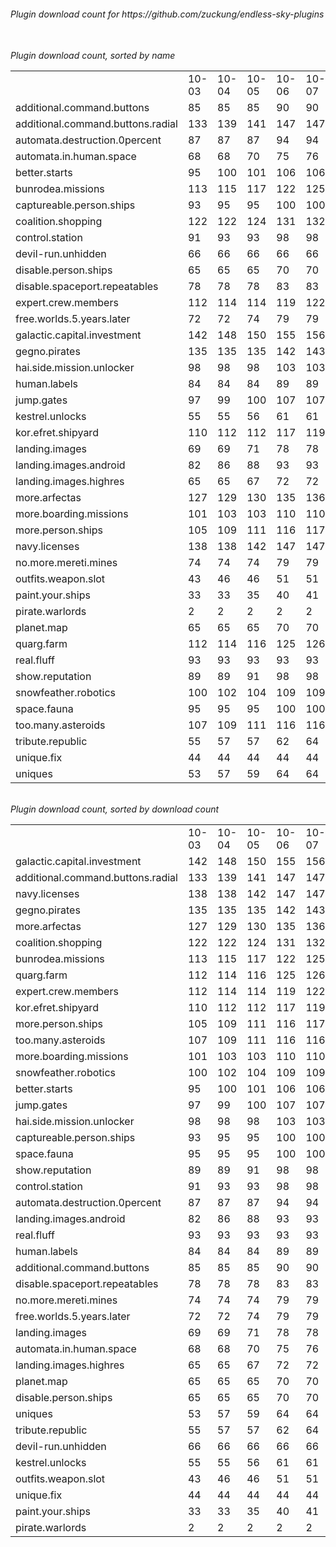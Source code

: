<h6>Plugin download count for https://github.com/zuckung/endless-sky-plugins<br>
<br>
<h6>Plugin download count, sorted by name<br>
<table>
	<tr>
		<td></td>
		<td>10-03</td>
		<td>10-04</td>
		<td>10-05</td>
		<td>10-06</td>
		<td>10-07</td>
		<td>10-08</td>
		<td>10-09</td>
		<td>today +</td>
	</tr>
	<tr>
		<td>additional.command.buttons</td>
		<td>85</td>
		<td>85</td>
		<td>85</td>
		<td>90</td>
		<td>90</td>
		<td>92</td>
		<td>92</td>
		<td></td>
	</tr>
	<tr>
		<td>additional.command.buttons.radial</td>
		<td>133</td>
		<td>139</td>
		<td>141</td>
		<td>147</td>
		<td>147</td>
		<td>151</td>
		<td>152</td>
		<td>+ 1</td>
	</tr>
	<tr>
		<td>automata.destruction.0percent</td>
		<td>87</td>
		<td>87</td>
		<td>87</td>
		<td>94</td>
		<td>94</td>
		<td>96</td>
		<td>97</td>
		<td>+ 1</td>
	</tr>
	<tr>
		<td>automata.in.human.space</td>
		<td>68</td>
		<td>68</td>
		<td>70</td>
		<td>75</td>
		<td>76</td>
		<td>78</td>
		<td>79</td>
		<td>+ 1</td>
	</tr>
	<tr>
		<td>better.starts</td>
		<td>95</td>
		<td>100</td>
		<td>101</td>
		<td>106</td>
		<td>106</td>
		<td>110</td>
		<td>111</td>
		<td>+ 1</td>
	</tr>
	<tr>
		<td>bunrodea.missions</td>
		<td>113</td>
		<td>115</td>
		<td>117</td>
		<td>122</td>
		<td>125</td>
		<td>129</td>
		<td>131</td>
		<td>+ 2</td>
	</tr>
	<tr>
		<td>captureable.person.ships</td>
		<td>93</td>
		<td>95</td>
		<td>95</td>
		<td>100</td>
		<td>100</td>
		<td>104</td>
		<td>105</td>
		<td>+ 1</td>
	</tr>
	<tr>
		<td>coalition.shopping</td>
		<td>122</td>
		<td>122</td>
		<td>124</td>
		<td>131</td>
		<td>132</td>
		<td>136</td>
		<td>137</td>
		<td>+ 1</td>
	</tr>
	<tr>
		<td>control.station</td>
		<td>91</td>
		<td>93</td>
		<td>93</td>
		<td>98</td>
		<td>98</td>
		<td>100</td>
		<td>101</td>
		<td>+ 1</td>
	</tr>
	<tr>
		<td>devil-run.unhidden</td>
		<td>66</td>
		<td>66</td>
		<td>66</td>
		<td>66</td>
		<td>66</td>
		<td>66</td>
		<td>66</td>
		<td></td>
	</tr>
	<tr>
		<td>disable.person.ships</td>
		<td>65</td>
		<td>65</td>
		<td>65</td>
		<td>70</td>
		<td>70</td>
		<td>72</td>
		<td>73</td>
		<td>+ 1</td>
	</tr>
	<tr>
		<td>disable.spaceport.repeatables</td>
		<td>78</td>
		<td>78</td>
		<td>78</td>
		<td>83</td>
		<td>83</td>
		<td>85</td>
		<td>86</td>
		<td>+ 1</td>
	</tr>
	<tr>
		<td>expert.crew.members</td>
		<td>112</td>
		<td>114</td>
		<td>114</td>
		<td>119</td>
		<td>122</td>
		<td>127</td>
		<td>128</td>
		<td>+ 1</td>
	</tr>
	<tr>
		<td>free.worlds.5.years.later</td>
		<td>72</td>
		<td>72</td>
		<td>74</td>
		<td>79</td>
		<td>79</td>
		<td>81</td>
		<td>82</td>
		<td>+ 1</td>
	</tr>
	<tr>
		<td>galactic.capital.investment</td>
		<td>142</td>
		<td>148</td>
		<td>150</td>
		<td>155</td>
		<td>156</td>
		<td>160</td>
		<td>161</td>
		<td>+ 1</td>
	</tr>
	<tr>
		<td>gegno.pirates</td>
		<td>135</td>
		<td>135</td>
		<td>135</td>
		<td>142</td>
		<td>143</td>
		<td>147</td>
		<td>149</td>
		<td>+ 2</td>
	</tr>
	<tr>
		<td>hai.side.mission.unlocker</td>
		<td>98</td>
		<td>98</td>
		<td>98</td>
		<td>103</td>
		<td>103</td>
		<td>105</td>
		<td>108</td>
		<td>+ 3</td>
	</tr>
	<tr>
		<td>human.labels</td>
		<td>84</td>
		<td>84</td>
		<td>84</td>
		<td>89</td>
		<td>89</td>
		<td>91</td>
		<td>92</td>
		<td>+ 1</td>
	</tr>
	<tr>
		<td>jump.gates</td>
		<td>97</td>
		<td>99</td>
		<td>100</td>
		<td>107</td>
		<td>107</td>
		<td>109</td>
		<td>110</td>
		<td>+ 1</td>
	</tr>
	<tr>
		<td>kestrel.unlocks</td>
		<td>55</td>
		<td>55</td>
		<td>56</td>
		<td>61</td>
		<td>61</td>
		<td>64</td>
		<td>65</td>
		<td>+ 1</td>
	</tr>
	<tr>
		<td>kor.efret.shipyard</td>
		<td>110</td>
		<td>112</td>
		<td>112</td>
		<td>117</td>
		<td>119</td>
		<td>121</td>
		<td>122</td>
		<td>+ 1</td>
	</tr>
	<tr>
		<td>landing.images</td>
		<td>69</td>
		<td>69</td>
		<td>71</td>
		<td>78</td>
		<td>78</td>
		<td>80</td>
		<td>81</td>
		<td>+ 1</td>
	</tr>
	<tr>
		<td>landing.images.android</td>
		<td>82</td>
		<td>86</td>
		<td>88</td>
		<td>93</td>
		<td>93</td>
		<td>95</td>
		<td>96</td>
		<td>+ 1</td>
	</tr>
	<tr>
		<td>landing.images.highres</td>
		<td>65</td>
		<td>65</td>
		<td>67</td>
		<td>72</td>
		<td>72</td>
		<td>74</td>
		<td>75</td>
		<td>+ 1</td>
	</tr>
	<tr>
		<td>more.arfectas</td>
		<td>127</td>
		<td>129</td>
		<td>130</td>
		<td>135</td>
		<td>136</td>
		<td>138</td>
		<td>141</td>
		<td>+ 3</td>
	</tr>
	<tr>
		<td>more.boarding.missions</td>
		<td>101</td>
		<td>103</td>
		<td>103</td>
		<td>110</td>
		<td>110</td>
		<td>112</td>
		<td>113</td>
		<td>+ 1</td>
	</tr>
	<tr>
		<td>more.person.ships</td>
		<td>105</td>
		<td>109</td>
		<td>111</td>
		<td>116</td>
		<td>117</td>
		<td>119</td>
		<td>120</td>
		<td>+ 1</td>
	</tr>
	<tr>
		<td>navy.licenses</td>
		<td>138</td>
		<td>138</td>
		<td>142</td>
		<td>147</td>
		<td>147</td>
		<td>149</td>
		<td>150</td>
		<td>+ 1</td>
	</tr>
	<tr>
		<td>no.more.mereti.mines</td>
		<td>74</td>
		<td>74</td>
		<td>74</td>
		<td>79</td>
		<td>79</td>
		<td>81</td>
		<td>82</td>
		<td>+ 1</td>
	</tr>
	<tr>
		<td>outfits.weapon.slot</td>
		<td>43</td>
		<td>46</td>
		<td>46</td>
		<td>51</td>
		<td>51</td>
		<td>53</td>
		<td>54</td>
		<td>+ 1</td>
	</tr>
	<tr>
		<td>paint.your.ships</td>
		<td>33</td>
		<td>33</td>
		<td>35</td>
		<td>40</td>
		<td>41</td>
		<td>43</td>
		<td>44</td>
		<td>+ 1</td>
	</tr>
	<tr>
		<td>pirate.warlords</td>
		<td>2</td>
		<td>2</td>
		<td>2</td>
		<td>2</td>
		<td>2</td>
		<td>2</td>
		<td>2</td>
		<td></td>
	</tr>
	<tr>
		<td>planet.map</td>
		<td>65</td>
		<td>65</td>
		<td>65</td>
		<td>70</td>
		<td>70</td>
		<td>72</td>
		<td>73</td>
		<td>+ 1</td>
	</tr>
	<tr>
		<td>quarg.farm</td>
		<td>112</td>
		<td>114</td>
		<td>116</td>
		<td>125</td>
		<td>126</td>
		<td>128</td>
		<td>129</td>
		<td>+ 1</td>
	</tr>
	<tr>
		<td>real.fluff</td>
		<td>93</td>
		<td>93</td>
		<td>93</td>
		<td>93</td>
		<td>93</td>
		<td>93</td>
		<td>93</td>
		<td></td>
	</tr>
	<tr>
		<td>show.reputation</td>
		<td>89</td>
		<td>89</td>
		<td>91</td>
		<td>98</td>
		<td>98</td>
		<td>102</td>
		<td>103</td>
		<td>+ 1</td>
	</tr>
	<tr>
		<td>snowfeather.robotics</td>
		<td>100</td>
		<td>102</td>
		<td>104</td>
		<td>109</td>
		<td>109</td>
		<td>111</td>
		<td>112</td>
		<td>+ 1</td>
	</tr>
	<tr>
		<td>space.fauna</td>
		<td>95</td>
		<td>95</td>
		<td>95</td>
		<td>100</td>
		<td>100</td>
		<td>102</td>
		<td>103</td>
		<td>+ 1</td>
	</tr>
	<tr>
		<td>too.many.asteroids</td>
		<td>107</td>
		<td>109</td>
		<td>111</td>
		<td>116</td>
		<td>116</td>
		<td>118</td>
		<td>119</td>
		<td>+ 1</td>
	</tr>
	<tr>
		<td>tribute.republic</td>
		<td>55</td>
		<td>57</td>
		<td>57</td>
		<td>62</td>
		<td>64</td>
		<td>66</td>
		<td>67</td>
		<td>+ 1</td>
	</tr>
	<tr>
		<td>unique.fix</td>
		<td>44</td>
		<td>44</td>
		<td>44</td>
		<td>44</td>
		<td>44</td>
		<td>44</td>
		<td>44</td>
		<td></td>
	</tr>
	<tr>
		<td>uniques</td>
		<td>53</td>
		<td>57</td>
		<td>59</td>
		<td>64</td>
		<td>64</td>
		<td>68</td>
		<td>69</td>
		<td>+ 1</td>
	</tr>
</table>
</h6>
<h6>Plugin download count, sorted by download count<br>
<table>
	<tr>
		<td></td>
		<td>10-03</td>
		<td>10-04</td>
		<td>10-05</td>
		<td>10-06</td>
		<td>10-07</td>
		<td>10-08</td>
		<td>10-09</td>
		<td>today +</td>
	</tr>
	<tr>
		<td>galactic.capital.investment</td>
		<td>142</td>
		<td>148</td>
		<td>150</td>
		<td>155</td>
		<td>156</td>
		<td>160</td>
		<td>161</td>
		<td>+ 1</td>
	</tr>
	<tr>
		<td>additional.command.buttons.radial</td>
		<td>133</td>
		<td>139</td>
		<td>141</td>
		<td>147</td>
		<td>147</td>
		<td>151</td>
		<td>152</td>
		<td>+ 1</td>
	</tr>
	<tr>
		<td>navy.licenses</td>
		<td>138</td>
		<td>138</td>
		<td>142</td>
		<td>147</td>
		<td>147</td>
		<td>149</td>
		<td>150</td>
		<td>+ 1</td>
	</tr>
	<tr>
		<td>gegno.pirates</td>
		<td>135</td>
		<td>135</td>
		<td>135</td>
		<td>142</td>
		<td>143</td>
		<td>147</td>
		<td>149</td>
		<td>+ 2</td>
	</tr>
	<tr>
		<td>more.arfectas</td>
		<td>127</td>
		<td>129</td>
		<td>130</td>
		<td>135</td>
		<td>136</td>
		<td>138</td>
		<td>141</td>
		<td>+ 3</td>
	</tr>
	<tr>
		<td>coalition.shopping</td>
		<td>122</td>
		<td>122</td>
		<td>124</td>
		<td>131</td>
		<td>132</td>
		<td>136</td>
		<td>137</td>
		<td>+ 1</td>
	</tr>
	<tr>
		<td>bunrodea.missions</td>
		<td>113</td>
		<td>115</td>
		<td>117</td>
		<td>122</td>
		<td>125</td>
		<td>129</td>
		<td>131</td>
		<td>+ 2</td>
	</tr>
	<tr>
		<td>quarg.farm</td>
		<td>112</td>
		<td>114</td>
		<td>116</td>
		<td>125</td>
		<td>126</td>
		<td>128</td>
		<td>129</td>
		<td>+ 1</td>
	</tr>
	<tr>
		<td>expert.crew.members</td>
		<td>112</td>
		<td>114</td>
		<td>114</td>
		<td>119</td>
		<td>122</td>
		<td>127</td>
		<td>128</td>
		<td>+ 1</td>
	</tr>
	<tr>
		<td>kor.efret.shipyard</td>
		<td>110</td>
		<td>112</td>
		<td>112</td>
		<td>117</td>
		<td>119</td>
		<td>121</td>
		<td>122</td>
		<td>+ 1</td>
	</tr>
	<tr>
		<td>more.person.ships</td>
		<td>105</td>
		<td>109</td>
		<td>111</td>
		<td>116</td>
		<td>117</td>
		<td>119</td>
		<td>120</td>
		<td>+ 1</td>
	</tr>
	<tr>
		<td>too.many.asteroids</td>
		<td>107</td>
		<td>109</td>
		<td>111</td>
		<td>116</td>
		<td>116</td>
		<td>118</td>
		<td>119</td>
		<td>+ 1</td>
	</tr>
	<tr>
		<td>more.boarding.missions</td>
		<td>101</td>
		<td>103</td>
		<td>103</td>
		<td>110</td>
		<td>110</td>
		<td>112</td>
		<td>113</td>
		<td>+ 1</td>
	</tr>
	<tr>
		<td>snowfeather.robotics</td>
		<td>100</td>
		<td>102</td>
		<td>104</td>
		<td>109</td>
		<td>109</td>
		<td>111</td>
		<td>112</td>
		<td>+ 1</td>
	</tr>
	<tr>
		<td>better.starts</td>
		<td>95</td>
		<td>100</td>
		<td>101</td>
		<td>106</td>
		<td>106</td>
		<td>110</td>
		<td>111</td>
		<td>+ 1</td>
	</tr>
	<tr>
		<td>jump.gates</td>
		<td>97</td>
		<td>99</td>
		<td>100</td>
		<td>107</td>
		<td>107</td>
		<td>109</td>
		<td>110</td>
		<td>+ 1</td>
	</tr>
	<tr>
		<td>hai.side.mission.unlocker</td>
		<td>98</td>
		<td>98</td>
		<td>98</td>
		<td>103</td>
		<td>103</td>
		<td>105</td>
		<td>108</td>
		<td>+ 3</td>
	</tr>
	<tr>
		<td>captureable.person.ships</td>
		<td>93</td>
		<td>95</td>
		<td>95</td>
		<td>100</td>
		<td>100</td>
		<td>104</td>
		<td>105</td>
		<td>+ 1</td>
	</tr>
	<tr>
		<td>space.fauna</td>
		<td>95</td>
		<td>95</td>
		<td>95</td>
		<td>100</td>
		<td>100</td>
		<td>102</td>
		<td>103</td>
		<td>+ 1</td>
	</tr>
	<tr>
		<td>show.reputation</td>
		<td>89</td>
		<td>89</td>
		<td>91</td>
		<td>98</td>
		<td>98</td>
		<td>102</td>
		<td>103</td>
		<td>+ 1</td>
	</tr>
	<tr>
		<td>control.station</td>
		<td>91</td>
		<td>93</td>
		<td>93</td>
		<td>98</td>
		<td>98</td>
		<td>100</td>
		<td>101</td>
		<td>+ 1</td>
	</tr>
	<tr>
		<td>automata.destruction.0percent</td>
		<td>87</td>
		<td>87</td>
		<td>87</td>
		<td>94</td>
		<td>94</td>
		<td>96</td>
		<td>97</td>
		<td>+ 1</td>
	</tr>
	<tr>
		<td>landing.images.android</td>
		<td>82</td>
		<td>86</td>
		<td>88</td>
		<td>93</td>
		<td>93</td>
		<td>95</td>
		<td>96</td>
		<td>+ 1</td>
	</tr>
	<tr>
		<td>real.fluff</td>
		<td>93</td>
		<td>93</td>
		<td>93</td>
		<td>93</td>
		<td>93</td>
		<td>93</td>
		<td>93</td>
		<td></td>
	</tr>
	<tr>
		<td>human.labels</td>
		<td>84</td>
		<td>84</td>
		<td>84</td>
		<td>89</td>
		<td>89</td>
		<td>91</td>
		<td>92</td>
		<td>+ 1</td>
	</tr>
	<tr>
		<td>additional.command.buttons</td>
		<td>85</td>
		<td>85</td>
		<td>85</td>
		<td>90</td>
		<td>90</td>
		<td>92</td>
		<td>92</td>
		<td></td>
	</tr>
	<tr>
		<td>disable.spaceport.repeatables</td>
		<td>78</td>
		<td>78</td>
		<td>78</td>
		<td>83</td>
		<td>83</td>
		<td>85</td>
		<td>86</td>
		<td>+ 1</td>
	</tr>
	<tr>
		<td>no.more.mereti.mines</td>
		<td>74</td>
		<td>74</td>
		<td>74</td>
		<td>79</td>
		<td>79</td>
		<td>81</td>
		<td>82</td>
		<td>+ 1</td>
	</tr>
	<tr>
		<td>free.worlds.5.years.later</td>
		<td>72</td>
		<td>72</td>
		<td>74</td>
		<td>79</td>
		<td>79</td>
		<td>81</td>
		<td>82</td>
		<td>+ 1</td>
	</tr>
	<tr>
		<td>landing.images</td>
		<td>69</td>
		<td>69</td>
		<td>71</td>
		<td>78</td>
		<td>78</td>
		<td>80</td>
		<td>81</td>
		<td>+ 1</td>
	</tr>
	<tr>
		<td>automata.in.human.space</td>
		<td>68</td>
		<td>68</td>
		<td>70</td>
		<td>75</td>
		<td>76</td>
		<td>78</td>
		<td>79</td>
		<td>+ 1</td>
	</tr>
	<tr>
		<td>landing.images.highres</td>
		<td>65</td>
		<td>65</td>
		<td>67</td>
		<td>72</td>
		<td>72</td>
		<td>74</td>
		<td>75</td>
		<td>+ 1</td>
	</tr>
	<tr>
		<td>planet.map</td>
		<td>65</td>
		<td>65</td>
		<td>65</td>
		<td>70</td>
		<td>70</td>
		<td>72</td>
		<td>73</td>
		<td>+ 1</td>
	</tr>
	<tr>
		<td>disable.person.ships</td>
		<td>65</td>
		<td>65</td>
		<td>65</td>
		<td>70</td>
		<td>70</td>
		<td>72</td>
		<td>73</td>
		<td>+ 1</td>
	</tr>
	<tr>
		<td>uniques</td>
		<td>53</td>
		<td>57</td>
		<td>59</td>
		<td>64</td>
		<td>64</td>
		<td>68</td>
		<td>69</td>
		<td>+ 1</td>
	</tr>
	<tr>
		<td>tribute.republic</td>
		<td>55</td>
		<td>57</td>
		<td>57</td>
		<td>62</td>
		<td>64</td>
		<td>66</td>
		<td>67</td>
		<td>+ 1</td>
	</tr>
	<tr>
		<td>devil-run.unhidden</td>
		<td>66</td>
		<td>66</td>
		<td>66</td>
		<td>66</td>
		<td>66</td>
		<td>66</td>
		<td>66</td>
		<td></td>
	</tr>
	<tr>
		<td>kestrel.unlocks</td>
		<td>55</td>
		<td>55</td>
		<td>56</td>
		<td>61</td>
		<td>61</td>
		<td>64</td>
		<td>65</td>
		<td>+ 1</td>
	</tr>
	<tr>
		<td>outfits.weapon.slot</td>
		<td>43</td>
		<td>46</td>
		<td>46</td>
		<td>51</td>
		<td>51</td>
		<td>53</td>
		<td>54</td>
		<td>+ 1</td>
	</tr>
	<tr>
		<td>unique.fix</td>
		<td>44</td>
		<td>44</td>
		<td>44</td>
		<td>44</td>
		<td>44</td>
		<td>44</td>
		<td>44</td>
		<td></td>
	</tr>
	<tr>
		<td>paint.your.ships</td>
		<td>33</td>
		<td>33</td>
		<td>35</td>
		<td>40</td>
		<td>41</td>
		<td>43</td>
		<td>44</td>
		<td>+ 1</td>
	</tr>
	<tr>
		<td>pirate.warlords</td>
		<td>2</td>
		<td>2</td>
		<td>2</td>
		<td>2</td>
		<td>2</td>
		<td>2</td>
		<td>2</td>
		<td></td>
	</tr>
</table>
</h6>
